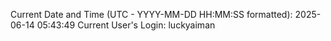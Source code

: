 Current Date and Time (UTC - YYYY-MM-DD HH:MM:SS formatted): 2025-06-14 05:43:49
Current User's Login: luckyaiman
